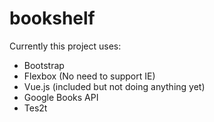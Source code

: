 # bookshelf

Currently this project uses:
* Bootstrap
* Flexbox (No need to support IE)
* Vue.js (included but not doing anything yet)
* Google Books API
* Tes2t
